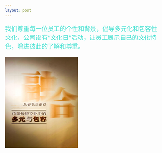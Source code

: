 ```yaml
---
layout: post
---
```

<div class="container">
	<div class="row" rows="8">
	    <div class="col-md-6">
			<p style="color: rgb(64,224,208); font-size: 20px;">我们尊重每一位员工的个性和背景，倡导多元化和包容性文化。公司设有“文化日”活动，让员工展示自己的文化特色，增进彼此的了解和尊重。</p>
        </div>
		<div class="col-md-3 ">
			<div class="thumbnail">
				<img src="/imges/ct/多元与包容.jpg" style="width: 240px;height: 300px;">
			</div>
		</div>
	</div>
</div>
